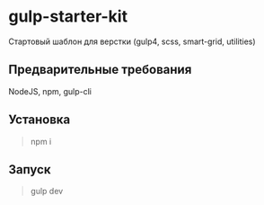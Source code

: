 # gulp-starter-kit

Стартовый шаблон для верстки (gulp4, scss, smart-grid, utilities)

## Предварительные требования

NodeJS, npm, gulp-cli

## Установка

> npm i

## Запуск

> gulp dev
